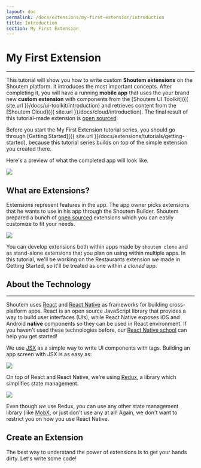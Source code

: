 ```yaml
---
layout: doc
permalink: /docs/extensions/my-first-extension/introduction
title: Introduction
section: My First Extension
---
```


# My First Extension
<hr />

This tutorial will show you how to write custom **Shoutem extensions** on the Shoutem platform. It introduces the most important concepts. After completing it, you will have a running **mobile app** that uses the your brand new **custom extension** with components from the [Shoutem UI Toolkit]({{ site.url }}/docs/ui-toolkit/introduction) and retrieves content from the [Shoutem Cloud]({{ site.url }}/docs/cloud/introduction). The final result of this tutorial-made extension is [open sourced](https://github.com/shoutem/extension-examples/tree/master/restaurants-getting-started).

Before you start the My First Extension tutorial series, you should go through [Getting Started]({{ site.url }}/docs/extensions/tutorials/getting-started), because this tutorial series builds on top of the simple extension you created there.

Here's a preview of what the completed app will look like.

<p class="image">
<img src='{{ site.url }}/img/my-first-extension/extension-preview.jpg'/>
</p>

## What are Extensions?

Extensions represent features in the app. The app owner picks extensions that he wants to use in his app through the Shoutem Builder. Shoutem prepared a bunch of [open sourced](https://github.com/shoutem/extensions) extensions which you can easily customize to fit your needs.

<p class="image">
<img src='{{ site.url }}/img/my-first-extension/shoutem-extensions.png'/>
</p>

You can develop extensions both within apps made by `shoutem clone` and as stand-alone extensions that you plan on using within multiple apps. In this tutorial, we'll be working on the Restaurants extension we made in Getting Started, so it'll be treated as one within a _cloned_ app.

## About the Technology

<hr />

Shoutem uses [React](https://facebook.github.io/react/) and [React Native](https://facebook.github.io/react-native/) as frameworks for building cross-platform apps. React is an open source JavaScript library that provides a way to build user interfaces (UIs), while React Native exposes iOS and Android **native** components so they can be used in React environment. If you haven't used these technologies before, our [React Native school](http://school.shoutem.com/) can help you get started!

We use [JSX](https://facebook.github.io/react/docs/introducing-jsx.html) as a simple way to write UI components with tags. Building an app screen with JSX is as easy as:

<p class="image">
<img src='{{ site.url }}/img/my-first-extension/jsx-component-example.png'/>
</p>

On top of React and React Native, we're using [Redux](http://redux.js.org/), a library which simplifies state management.

<p class="image">
<img src='{{ site.url }}/img/my-first-extension/redux.png'/>
</p>

Even though _we_ use Redux, _you_ can use any other state management library (like [MobX](https://github.com/mobxjs/mobx), or just don't use any at all! Again, we don't want to restrict you on how you use React Native.

## Create an Extension
The best way to understand the power of extensions is to get your hands dirty. Let's write some code!
